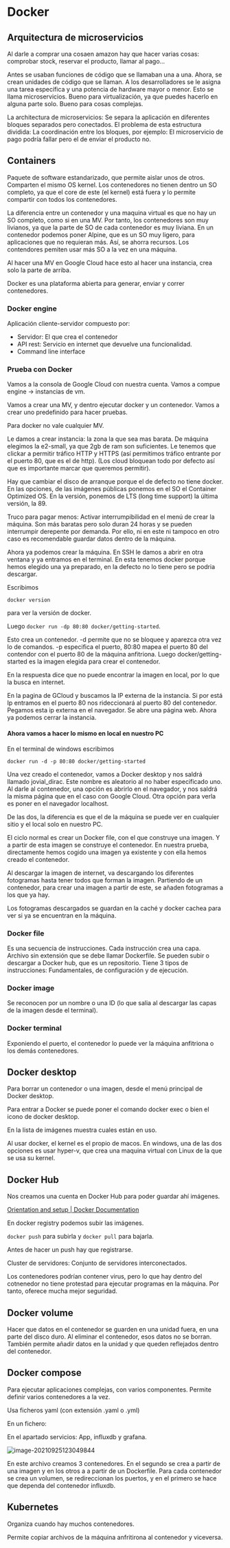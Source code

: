# Docker

## Arquitectura de microservicios

Al darle a comprar una cosaen amazon hay que hacer varias cosas: comprobar stock, reservar el producto, llamar al pago...

Antes se usaban funciones de código que se llamaban una a una. Ahora, se crean unidades de código que se llaman. A los desarrolladores se le asigna una tarea específica y una potencia de hardware mayor o menor. Esto se llama microservicios. Bueno para virtualización, ya que puedes hacerlo en alguna parte solo. Bueno para cosas complejas.

La architectura de microservicios: Se separa la aplicación en diferentes bloques separados pero conectados. El problema de esta estructura dividida: La coordinación entre los bloques, por ejemplo: El microservicio de pago podría fallar pero el de enviar el producto no.

## Containers

Paquete de software estandarizado, que permite aislar unos de otros. Comparten el mismo OS kernel. Los contenedores no tienen dentro un SO completo, ya que el core de este (el kernel) está fuera y lo permite compartir con todos los contenedores.

La diferencia entre un contenedor y una maquina virtual es que no hay un SO completo, como si en una MV. Por tanto, los contenedores son muy livianos, ya que la parte de SO de cada contenedor es muy liviana. En un contenedor podemos poner Alpine, que es un SO muy ligero, para aplicaciones que no requieran más. Así, se ahorra recursos. Los contendores pemiten usar más SO a la vez en una máquina.

Al hacer una MV en Google Cloud hace esto al hacer una instancia, crea solo la parte de arriba.

Docker es una plataforma abierta para generar, enviar y correr contenedores.

### Docker engine

Aplicación cliente-servidor compuesto por:

- Servidor: El que crea el contenedor
- API rest: Servicio en internet que devuelve una funcionalidad.
- Command line interface

### Prueba con Docker

Vamos a la consola de Google Cloud con nuestra cuenta. Vamos a compue engine -> instancias de vm.

Vamos a crear una MV, y dentro ejecutar docker y un contenedor. Vamos a crear uno predefinido para hacer pruebas.

Para docker no vale cualquier MV.

Le damos a crear instancia: la zona la que sea mas barata. De máquina elegimos la e2-small, ya que 2gb de ram son suficientes. Le tenemos que clickar a permitir tráfico HTTP y HTTPS (así permitimos tráfico entrante por el puerto 80, que es el de http). (Los cloud bloquean todo por defecto así que es importante marcar que queremos permitir).

Hay que cambiar el disco de arranque porque el de defecto no tiene docker. En las opciones, de las imágenes públicas ponemos en el SO el Container Optimized OS. En la versión, ponemos de LTS (long time support) la última versión, la 89.

Truco para pagar menos: Activar interrumpibilidad en el menú de crear la máquina. Son más baratas pero solo duran 24 horas y se pueden interrumpir derepente por demanda. Por ello, ni en este ni tampoco en otro caso es recomendable guardar datos dentro de la máquina.

Ahora ya podemos crear la máquina. En SSH le damos a abrir en otra ventana y ya entramos en el terminal. En esta tenemos docker porque hemos elegido una ya preparado, en la defecto no lo tiene pero se podria descargar.

Escribimos 

`docker version` 

para ver la versión de docker. 

Luego `docker run -dp 80:80 docker/getting-started`. 

Esto crea un contenedor. -d permite que no se bloquee y aparezca otra vez lo de comandos. -p especifica el puerto, 80:80 mapea el puerto 80 del contendor con el puerto 80 de la máquina anfitriona. Luego docker/getting-started es la imagen elegida para crear el contenedor.

En la respuesta dice que no puede encontrar la imagen en local, por lo que la busca en internet.

En la pagina de GCloud y buscamos la IP externa de la instancia. Si por está Ip entramos en el puerto 80 nos rideccionará al puerto 80 del contenedor. Pegamos esta ip externa en el navegador. Se abre una página web. Ahora ya podemos cerrar la instancia.



#### Ahora vamos a hacer lo mismo en local en nuestro PC

En el terminal de windows escribimos

`docker run -d -p 80:80 docker/getting-started`

Una vez creado el contenedor, vamos a Docker desktop y nos saldrá llamado jovial_dirac. Este nombre es aleatorio al no haber especificado uno. Al darle al contenedor, una opción es abrirlo en el navegador, y nos saldrá la misma página que en el caso con Google Cloud. Otra opción para verla es poner en el navegador localhost.

De las dos, la diferencia es que el de la máquina se puede ver en cualquier sitio y el local solo en nuestro PC.



El ciclo normal es crear un Docker file, con el que construye una imagen. Y a partir de esta imagen se construye el contenedor. En nuestra prueba, directamente hemos cogido una imagen ya existente y con ella hemos creado el contenedor.

Al descargar la imagen de internet, va descargando los diferentes fotogramas hasta tener todos que forman la imagen. Partiendo de un contenedor, para crear una imagen a partir de este, se añaden fotogramas a los que ya hay.

Los fotogramas descargados se guardan en la caché  y docker cachea para ver si ya se encuentran en la máquina.

### Docker file 

Es una secuencia de instrucciones. Cada instrucción crea una capa. Archivo sin extensión que se debe llamar Dockerfile. Se pueden subir o descargar a Docker hub, que es un repositorio. Tiene 3 tipos de instrucciones: Fundamentales, de configuración y de ejecución.

### Docker image

Se reconocen por un nombre o una ID (lo que salia al descargar las capas de la imagen desde el terminal).

### Docker terminal

Exponiendo el puerto, el contenedor lo puede ver la máquina anfitriona o los demás contenedores.

## Docker desktop

Para borrar un contenedor o una imagen, desde el menú principal de Docker desktop.

Para entrar a Docker se puede poner el comando docker exec o bien el icono de docker desktop.

En la lista de imágenes muestra cuales están en uso.

Al usar docker, el kernel es el propio de macos. En windows, una de las dos opciones es usar hyper-v, que crea una maquina virtual con Linux de la que se usa su kernel. 

## Docker Hub

Nos creamos una cuenta en Docker Hub para poder guardar ahí imágenes.

[Orientation and setup | Docker Documentation](https://docs.docker.com/get-started/?utm_source=mailgun&utm_medium=email&utm_campaign=confirm-verify-email-address)

En docker registry podemos subir las imágenes.

`docker push` para subirla y `docker pull` para bajarla.

Antes de hacer un push hay que registrarse.

Cluster de servidores: Conjunto de servidores interconectados.

Los contenedores podrían contener virus, pero lo que hay dentro del cotnenedor no tiene protestad para ejecutar programas en la máquina. Por tanto, oferece mucha mejor seguridad.

## Docker volume

Hacer que datos en el contenedor se guarden en una unidad fuera, en una parte del disco duro. Al eliminar el contenedor, esos datos no se borran. También permite añadir datos en la unidad y que queden reflejados dentro del contenedor.

## Docker compose

Para ejecutar aplicaciones complejas, con varios componentes. Permite definir varios contenedores a la vez.  

Usa ficheros yaml (con extensión .yaml o .yml)

En un fichero:

En el apartado servicios: App, influxdb y grafana.

![image-20210925123049844](../Assets/image-20210925123049844.png)

En este archivo creamos 3 contenedores. En el segundo se crea a partir de una imagen y en los otros a a partir de un Dockerfile. Para cada contenedor se crea un volumen, se redireccionan los puertos, y en el primero se hace que dependa del contenedor influxdb.

## Kubernetes

Organiza cuando hay muchos contenedores.

Permite copiar archivos de la máquina anfritirona al contenedor y viceversa.

